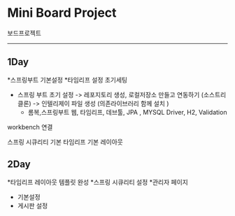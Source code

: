 # Mini Board Project <br>
보드프로젝트
***
 
## 1Day
*스프링부트 기본설정 
*타임리프 설정 
초기세팅 
- 스프링 부트 초기 설정
 -> 레포지토리 생성, 로컬저장소 만들고 연동하기 (소스트리 클론)
 -> 인텔리제이 파일 생성 (의존라이브러리 함께 설치 )
  - 롬복,스프링부트 웹, 타임리프, 데브툴, JPA , MYSQL Driver, H2, Validation

workbench 연결 

스프링 시큐리티 기본
타임리프 기본 레이아웃

## 2Day
*타임리프 레이아웃 템플릿 완성
*스프링 시큐리티 설정
*관리자 페이지
  - 기본설정
  - 게시판 설정
  


 